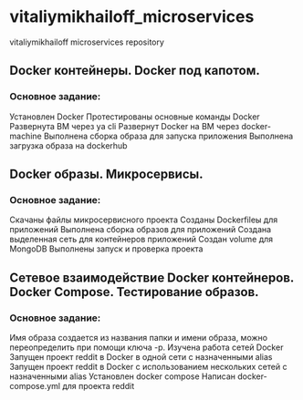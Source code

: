 # vitaliymikhailoff_microservices
vitaliymikhailoff microservices repository

## Docker контейнеры. Docker под капотом.

### Основное задание:
Установлен Docker
Протестированы основные команды Docker
Развернута ВМ через ya cli
Развернут Docker на ВМ через docker-machine
Выполнена сборка образа для запуска приложения
Выполнена загрузка образа на dockerhub

## Docker образы. Микросервисы.

### Основное задание:
Скачаны файлы микросервисного проекта
Созданы Dockerfileы для приложений
Выполнена сборка образов для приложений
Создана выделенная сеть для контейнеров приложений
Создан volume для MongoDB
Выполнены запуск и проверка проекта

## Сетевое взаимодействие Docker контейнеров. Docker Compose. Тестирование образов.

### Основное задание:
Имя образа создается из названия папки и имени образа, можно переопределить при помощи ключа -p.
Изучена работа сетей Docker
Запущен проект reddit в Docker в одной сети с назначенными alias
Запущен проект reddit в Docker с использованием нескольких сетей с назначенными alias
Установлен docker compose
Написан docker-compose.yml для проекта reddit
